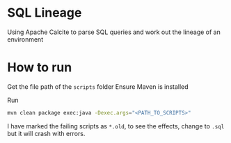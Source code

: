 # SQL Lineage #

Using Apache Calcite to parse SQL queries and work out the lineage of an environment

# How to run #
Get the file path of the `scripts` folder
Ensure Maven is installed

Run

```sh
mvn clean package exec:java -Dexec.args="<PATH_TO_SCRIPTS>"
```

I have marked the failing scripts as `*.old`, to see the effects, change to `.sql` but it will crash with errors.



